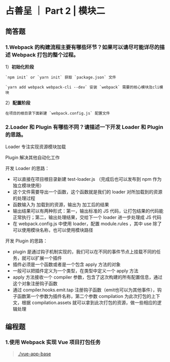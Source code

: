 # 占善呈 ｜ Part 2 | 模块二

##  简答题

### 1.Webpack 的构建流程主要有哪些环节？如果可以请尽可能详尽的描述 Webpack 打包的整个过程。

  1）**初始化阶段**

    `npm init` or `yarn init` 获取 `package.json` 文件

    `yarn add webpack webpack-cli --dev` 安装 `webpack` 需要的核心模块及cli模块

  2）**配置阶段**

    在项目的根目录下面新建 `webpack.config.js` 配置文件

### 2.Loader 和 Plugin 有哪些不同？请描述一下开发 Loader 和 Plugin 的思路。

  Loader 专注实现资源模块加载
  
  Plugin 解决其他自动化工作

  开发 Loader 的思路：
  - 可以直接在项目根目录新建 test-loader.js （完成后也可以发布到 npm 作为独立模块使用）
  - 这个文件需要导出一个函数，这个函数就是我们的 loader 对所加载到的资源的处理过程
  - 函数输入为 加载到的资源，输出为 加工后的结果
  - 输出结果可以有两种形式：第一，输出标准的 JS 代码，让打包结果的代码能正常执行；第二，输出处理结果，交给下一个 loader 进一步处理成 JS 代码
  - 在 webpack.config.js 中使用 loader，配置 module.rules ，其中 use 除了可以使用模块名称，也可以使用模块路径

  开发 Plugin 的思路：
  - plugin 是通过钩子机制实现的，我们可以在不同的事件节点上挂载不同的任务，就可以扩展一个插件
  - 插件必须是一个函数或者是一个包含 apply 方法的对象
  - 一般可以把插件定义为一个类型，在类型中定义一个 apply 方法
  - apply 方法接收一个 compiler 参数，包含了这次构建的所有配置信息，通过这个对象注册钩子函数
  - 通过 compiler.hooks.emit.tap 注册钩子函数（emit也可以为其他事件），钩子函数第一个参数为插件名称，第二个参数 compilation 为此次打包的上下文，根据 compilation.assets 就可以拿到此次打包的资源，做一些相应的逻辑处理

## 编程题

### 1.使用 Webpack 实现 Vue 项目打包任务

> [./vue-app-base](https://github.com/zhanshancheng/fed-e-task-02-02/tree/master/vue-app-base)